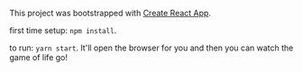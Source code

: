 This project was bootstrapped with [Create React App](https://github.com/facebookincubator/create-react-app).

first time setup: `npm install`.

to run: `yarn start`. It'll open the browser for you and then you can watch the game of life go!
